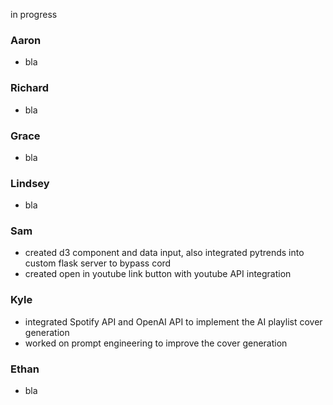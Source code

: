 in progress

### Aaron
- bla
### Richard
- bla
### Grace
- bla
### Lindsey 
- bla
### Sam
- created d3 component and data input, also integrated pytrends into custom flask server to bypass cord
- created open in youtube link button with youtube API integration
### Kyle
- integrated Spotify API and OpenAI API to implement the AI playlist cover generation
- worked on prompt engineering to improve the cover generation
### Ethan
- bla
